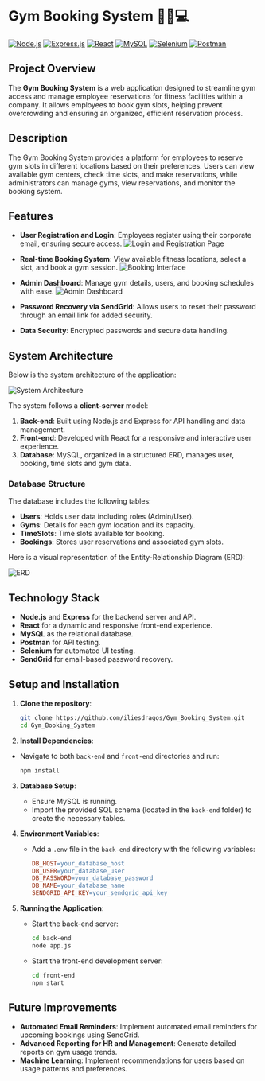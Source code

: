 # Gym Booking System 🏋️‍♂️💻

[![Node.js](https://img.shields.io/badge/Node.js-339933?style=for-the-badge&logo=nodedotjs&logoColor=white)](https://nodejs.org/)
[![Express.js](https://img.shields.io/badge/Express.js-000000?style=for-the-badge&logo=express&logoColor=white)](https://expressjs.com/)
[![React](https://img.shields.io/badge/React-61DAFB?style=for-the-badge&logo=react&logoColor=black)](https://reactjs.org/)
[![MySQL](https://img.shields.io/badge/MySQL-4479A1?style=for-the-badge&logo=mysql&logoColor=white)](https://www.mysql.com/)
[![Selenium](https://img.shields.io/badge/Selenium-43B02A?style=for-the-badge&logo=selenium&logoColor=white)](https://www.selenium.dev/)
[![Postman](https://img.shields.io/badge/Postman-FF6C37?style=for-the-badge&logo=postman&logoColor=white)](https://www.postman.com/)

## Project Overview

The **Gym Booking System** is a web application designed to streamline gym access and manage employee reservations for fitness facilities within a company. It allows employees to book gym slots, helping prevent overcrowding and ensuring an organized, efficient reservation process.

## Description
The Gym Booking System provides a platform for employees to reserve gym slots in different locations based on their preferences. Users can view available gym centers, check time slots, and make reservations, while administrators can manage gyms, view reservations, and monitor the booking system.

## Features

- **User Registration and Login**: Employees register using their corporate email, ensuring secure access.
  ![Login and Registration Page](link-to-login-registration-image)

- **Real-time Booking System**: View available fitness locations, select a slot, and book a gym session.
  ![Booking Interface](link-to-booking-interface-image)

- **Admin Dashboard**: Manage gym details, users, and booking schedules with ease.
  ![Admin Dashboard](link-to-admin-dashboard-image)

- **Password Recovery via SendGrid**: Allows users to reset their password through an email link for added security.
- **Data Security**: Encrypted passwords and secure data handling.

## System Architecture

Below is the system architecture of the application:

![System Architecture](link-to-system-architecture-image)

The system follows a **client-server** model:
1. **Back-end**: Built using Node.js and Express for API handling and data management.
2. **Front-end**: Developed with React for a responsive and interactive user experience.
3. **Database**: MySQL, organized in a structured ERD, manages user, booking, time slots and gym data.

### Database Structure

The database includes the following tables:
- **Users**: Holds user data including roles (Admin/User).
- **Gyms**: Details for each gym location and its capacity.
- **TimeSlots**: Time slots available for booking.
- **Bookings**: Stores user reservations and associated gym slots.

Here is a visual representation of the Entity-Relationship Diagram (ERD):

![ERD](link-to-ERD-image)

## Technology Stack

- **Node.js** and **Express** for the backend server and API.
- **React** for a dynamic and responsive front-end experience.
- **MySQL** as the relational database.
- **Postman** for API testing.
- **Selenium** for automated UI testing.
- **SendGrid** for email-based password recovery.

## Setup and Installation

1. **Clone the repository**:
   ```bash
   git clone https://github.com/iliesdragos/Gym_Booking_System.git
   cd Gym_Booking_System
   ```
   
2.  **Install Dependencies**:
   - Navigate to both `back-end` and `front-end` directories and run:
     ```bash
     npm install
     ```

3. **Database Setup**:
   - Ensure MySQL is running.
   - Import the provided SQL schema (located in the `back-end` folder) to create the necessary tables.

4. **Environment Variables**:
   - Add a `.env` file in the `back-end` directory with the following variables:
     ```makefile
     DB_HOST=your_database_host
     DB_USER=your_database_user
     DB_PASSWORD=your_database_password
     DB_NAME=your_database_name
     SENDGRID_API_KEY=your_sendgrid_api_key
     ```

5. **Running the Application**:
   - Start the back-end server:
     ```bash
     cd back-end
     node app.js
     ```
   - Start the front-end development server:
     ```bash
     cd front-end
     npm start
     ```

## Future Improvements

- **Automated Email Reminders**: Implement automated email reminders for upcoming bookings using SendGrid.
- **Advanced Reporting for HR and Management**: Generate detailed reports on gym usage trends.
- **Machine Learning**: Implement recommendations for users based on usage patterns and preferences.

